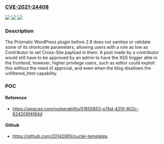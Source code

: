 ### [CVE-2021-24408](https://cve.mitre.org/cgi-bin/cvename.cgi?name=CVE-2021-24408)
![](https://img.shields.io/static/v1?label=Product&message=Prismatic&color=blue)
![](https://img.shields.io/static/v1?label=Version&message=2.8%3C%202.8%20&color=brighgreen)
![](https://img.shields.io/static/v1?label=Vulnerability&message=CWE-79%20Cross-site%20Scripting%20(XSS)&color=brighgreen)

### Description

The Prismatic WordPress plugin before 2.8 does not sanitise or validate some of its shortcode parameters, allowing users with a role as low as Contributor to set Cross-Site payload in them. A post made by a contributor would still have to be approved by an admin to have the XSS trigger able in the frontend, however, higher privilege users, such as editor could exploit this without the need of approval, and even when the blog disallows the unfiltered_html capability.

### POC

#### Reference
- https://wpscan.com/vulnerability/51855853-e7bd-425f-802c-824209f4f84d

#### Github
- https://github.com/20142995/nuclei-templates

